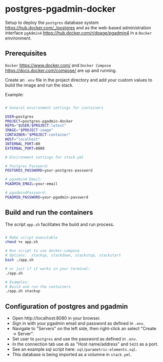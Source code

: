 # postgres-pgadmin-docker
Setup to deploy the `postgres` database system https://hub.docker.com/_/postgres and as the web-based administration interface `pgAdmin4` https://hub.docker.com/r/dpage/pgadmin4 in a `Docker` environment.

## Prerequisites
`Docker` https://www.docker.com/ and `Docker Compose` https://docs.docker.com/compose/ are up and running.

Create an `.env` file in the project directory and add your custom values to build the image and run the stack.

Example:

```bash

# General environment settings for containers

USER=postgres
PROJECT=postgres-pgadmin-docker
REPO="$USER/$PROJECT:latest"
IMAGE="$PROJECT-image"
CONTAINER="$PROJECT-container"
HOST="localhost"
INTERNAL_PORT=80
EXTERNAL_PORT=8080

# Environment settings for stack.yml

# Postgres Password:
POSTGRES_PASSWORD=your-postgres-password

# pgadmin4 Email:
PGADMIN_EMAIL=your-email

# pgadmin4Password:
PGADMIN_PASSWORD=your-pgadmin-password

```

## Build and run the containers
The script `app.sh` facilitates the build and run process.

```bash

# Make script executable
chmod +x app.sh

# Run script to use docker-compose
# Options:  stackup, stackdown, stackstop, stackstart
bash ./app.sh

# or just if it works in your terminal:
./app.sh

# Examples:
# Build and run the containers
./app.sh stackup

```

## Configuration of postgres and pgadmin
- Open http://localhost:8080 in your browser.
- Sign in with your pgadmin email and password as defined in `.env`.
- Navigate to "Servers" on the left side, then right-click an select "Create -> Server".
- Set user to `postgres` and use the password as defined in `.env.`
- In the connection tab use `db` as "Host name/address" and `5423` as a port.
- See an example sql script here: `sql/parametric-elements.sql`. 
- This database is being imported as a volumne in `stack.yml`. 


